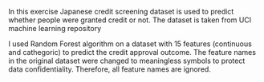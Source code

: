In this exercise Japanese credit screening dataset is used to predict whether people were granted credit or not. 
The dataset is taken from UCI machine learning repository

I used Random Forest algorithm on a dataset with 15 features (continuous and cathegoric) to predict the credit approval outcome.
The feature names in the original dataset were changed to meaningless symbols to protect data confidentiality. 
Therefore, all feature names are ignored.
